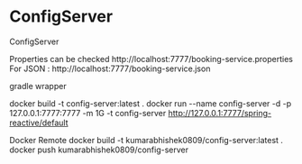 # ConfigServer
ConfigServer

Properties can be checked http://localhost:7777/booking-service.properties
For JSON : http://localhost:7777/booking-service.json


gradle wrapper

docker build -t config-server:latest .
docker run --name config-server -d -p 127.0.0.1:7777:7777 -m 1G -t config-server 
http://127.0.0.1:7777/spring-reactive/default


Docker Remote
docker build -t kumarabhishek0809/config-server:latest .
docker push kumarabhishek0809/config-server 